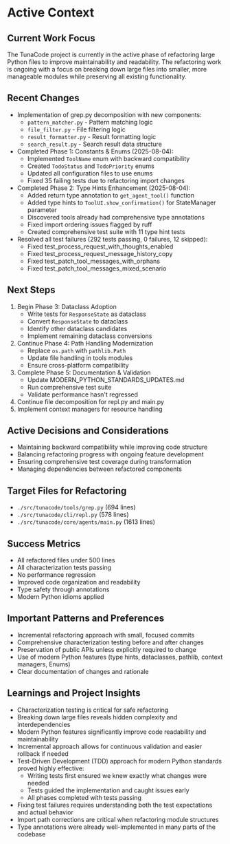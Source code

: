 # Active Context

## Current Work Focus
The TunaCode project is currently in the active phase of refactoring large Python files to improve maintainability and readability. The refactoring work is ongoing with a focus on breaking down large files into smaller, more manageable modules while preserving all existing functionality.

## Recent Changes
- Implementation of grep.py decomposition with new components:
  - `pattern_matcher.py` - Pattern matching logic
  - `file_filter.py` - File filtering logic
  - `result_formatter.py` - Result formatting logic
  - `search_result.py` - Search result data structure
- Completed Phase 1: Constants & Enums (2025-08-04):
  - Implemented `ToolName` enum with backward compatibility
  - Created `TodoStatus` and `TodoPriority` enums
  - Updated all configuration files to use enums
  - Fixed 35 failing tests due to refactoring import changes
- Completed Phase 2: Type Hints Enhancement (2025-08-04):
  - Added return type annotation to `get_agent_tool()` function
  - Added type hints to `ToolUI.show_confirmation()` for StateManager parameter
  - Discovered tools already had comprehensive type annotations
  - Fixed import ordering issues flagged by ruff
  - Created comprehensive test suite with 11 type hint tests
- Resolved all test failures (292 tests passing, 0 failures, 12 skipped):
  - Fixed test_process_request_with_thoughts_enabled
  - Fixed test_process_request_message_history_copy
  - Fixed test_patch_tool_messages_with_orphans
  - Fixed test_patch_tool_messages_mixed_scenario

## Next Steps
1. Begin Phase 3: Dataclass Adoption
   - Write tests for `ResponseState` as dataclass
   - Convert `ResponseState` to dataclass
   - Identify other dataclass candidates
   - Implement remaining dataclass conversions
2. Continue Phase 4: Path Handling Modernization
   - Replace `os.path` with `pathlib.Path`
   - Update file handling in tools modules
   - Ensure cross-platform compatibility
3. Complete Phase 5: Documentation & Validation
   - Update MODERN_PYTHON_STANDARDS_UPDATES.md
   - Run comprehensive test suite
   - Validate performance hasn't regressed
4. Continue file decomposition for repl.py and main.py
5. Implement context managers for resource handling

## Active Decisions and Considerations
- Maintaining backward compatibility while improving code structure
- Balancing refactoring progress with ongoing feature development
- Ensuring comprehensive test coverage during transformation
- Managing dependencies between refactored components

## Target Files for Refactoring
- `./src/tunacode/tools/grep.py` (694 lines)
- `./src/tunacode/cli/repl.py` (578 lines)
- `./src/tunacode/core/agents/main.py` (1613 lines)

## Success Metrics
- All refactored files under 500 lines
- All characterization tests passing
- No performance regression
- Improved code organization and readability
- Type safety through annotations
- Modern Python idioms applied

## Important Patterns and Preferences
- Incremental refactoring approach with small, focused commits
- Comprehensive characterization testing before and after changes
- Preservation of public APIs unless explicitly required to change
- Use of modern Python features (type hints, dataclasses, pathlib, context managers, Enums)
- Clear documentation of changes and rationale

## Learnings and Project Insights
- Characterization testing is critical for safe refactoring
- Breaking down large files reveals hidden complexity and interdependencies
- Modern Python features significantly improve code readability and maintainability
- Incremental approach allows for continuous validation and easier rollback if needed
- Test-Driven Development (TDD) approach for modern Python standards proved highly effective:
  - Writing tests first ensured we knew exactly what changes were needed
  - Tests guided the implementation and caught issues early
  - All phases completed with tests passing
- Fixing test failures requires understanding both the test expectations and actual behavior
- Import path corrections are critical when refactoring module structures
- Type annotations were already well-implemented in many parts of the codebase
